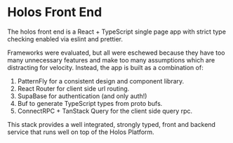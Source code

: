 # Holos Front End

The holos front end is a React + TypeScript single page app with strict type
checking enabled via eslint and prettier.

Frameworks were evaluated, but all were eschewed because they have too many
unnecessary features and make too many assumptions which are distracting for
velocity.  Instead, the app is built as a combination of:

 1. PatternFly for a consistent design and component library.
 2. React Router for client side url routing.
 3. SupaBase for authentication (and only auth!)
 4. Buf to generate TypeScript types from proto bufs.
 5. ConnectRPC + TanStack Query for the client side query rpc.

This stack provides a well integrated, strongly typed, front and backend
service that runs well on top of the Holos Platform.
